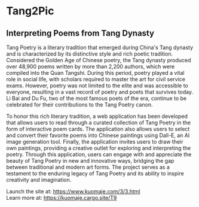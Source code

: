 # Tang2Pic
## Interpreting Poems from Tang Dynasty


Tang Poetry is a literary tradition that emerged during China's Tang dynasty and is characterized by its distinctive style and rich poetic tradition. Considered the Golden Age of Chinese poetry, the Tang dynasty produced over 48,900 poems written by more than 2,200 authors, which were compiled into the Quan Tangshi. During this period, poetry played a vital role in social life, with scholars required to master the art for civil service exams. However, poetry was not limited to the elite and was accessible to everyone, resulting in a vast record of poetry and poets that survives today. Li Bai and Du Fu, two of the most famous poets of the era, continue to be celebrated for their contributions to the Tang Poetry canon.


To honor this rich literary tradition, a web application has been developed that allows users to read through a curated collection of Tang Poetry in the form of interactive poem cards. The application also allows users to select and convert their favorite poems into Chinese paintings using Dall-E, an AI image generation tool. Finally, the application invites users to draw their own paintings, providing a creative outlet for exploring and interpreting the poetry. Through this application, users can engage with and appreciate the beauty of Tang Poetry in new and innovative ways, bridging the gap between traditional and modern art forms. The project serves as a testament to the enduring legacy of Tang Poetry and its ability to inspire creativity and imagination.


Launch the site at: https://www.kuomaje.com/3/3.html
<br>Learn more at: https://kuomaje.cargo.site/T9
